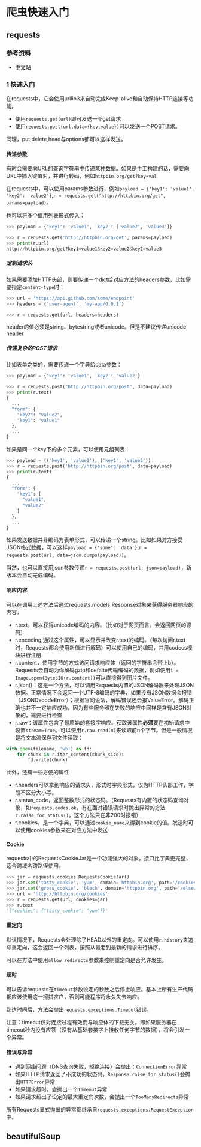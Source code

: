 # 爬虫快速入门

## requests

### 参考资料

* [中文站](https://requests.readthedocs.io/zh_CN/latest/)


### 1 快速入门

在requests中，它会使用urllib3来自动完成Keep-alive和自动保持HTTP连接等功能。

* 使用`requests.get(url)`即可发送一个get请求
* 使用`requests.post(url,data={key,value})`可以发送一个POST请求。

同理，put,delete,head与options都可以这样发送。

#### 传递参数

有时会需要向URL的查询字符串中传递某种数据。如果是手工构建的话，需要向URL中插入键值对，并进行转码，例如`httpbin.org/get?key=val`

在requests中，可以使用params参数进行，例如`payload = {'key1': 'value1', 'key2': 'value2'}`,`r = requests.get("http://httpbin.org/get", params=payload)`。

也可以将多个值用列表形式传入：
```python
>>> payload = {'key1': 'value1', 'key2': ['value2', 'value3']}

>>> r = requests.get('http://httpbin.org/get', params=payload)
>>> print(r.url)
http://httpbin.org/get?key1=value1&key2=value2&key2=value3
```

##### 定制请求头

如果需要添加HTTP头部，则要传递一个dict给对应方法的headers参数，比如需要指定`content-type`时：
```python
>>> url = 'https://api.github.com/some/endpoint'
>>> headers = {'user-agent': 'my-app/0.0.1'}

>>> r = requests.get(url, headers=headers)
```

header的值必须是string、bytestring或者unicode。但是不建议传递unicode header

##### 传递复杂的POST请求

比如表单之类的，需要传递一个字典给data参数：
```python
>>> payload = {'key1': 'value1', 'key2': 'value2'}

>>> r = requests.post("http://httpbin.org/post", data=payload)
>>> print(r.text)
{
  ...
  "form": {
    "key2": "value2",
    "key1": "value1"
  },
  ...
}
```

如果是同一个key下的多个元素，可以使用元组列表：
```python
>>> payload = (('key1', 'value1'), ('key1', 'value2'))
>>> r = requests.post('http://httpbin.org/post', data=payload)
>>> print(r.text)
{
  ...
  "form": {
    "key1": [
      "value1",
      "value2"
    ]
  },
  ...
}
```

如果发送数据并非编码为表单形式，可以传递一个string。比如如果对方接受JSON格式数据，可以这样`payload = {'some': 'data'}`,`r = requests.post(url, data=json.dumps(payload))`。

当然，也可以直接用json参数传递`r = requests.post(url, json=payload)`，新版本会自动完成编码。

#### 响应内容

可以在调用上述方法后通过requests.models.Response对象来获得服务器响应的内容。

* r.text，可以获得unicode编码的内容。（比如对于网页而言，会返回网页的源码）
* r.encoding,通过这个属性，可以显示并改变r.text的编码。（每次访问r.text时，Requests都会使用新值进行解码）可以使用自己的编码，并用codecs模块进行注册
* r.content，使用字节的方式访问请求响应体（返回的字符串会带上b）。Requests会自动为你解码gzip和defalte传输编码的数据，例如使用`i = Image.open(BytesIO(r.content))`可以直接得到图片文件。
* r.json()：这是一个方法，可以调用Requests内置的JSON解码器来处理JSON数据。正常情况下会返回一个UTF-8编码的字典，如果没有JSON数据会报错（JSONDecodeError）；根据官网说法，解码错误还会报ValueError。解码正确也并不一定响应成功，因为有些服务器在失败的响应中同样是含有JSON对象的，需要进行检查
* r.raw：该属性包含了最原始的套接字响应。获取该属性**必须**要在初始请求中设置`stream=True`。可以使用`r.raw.read(n)`来读取前n个字节。但是一般情况是将文本流保存到文件读取：
```python
with open(filename, 'wb') as fd:
    for chunk in r.iter_content(chunk_size):
        fd.write(chunk)
```

此外，还有一些方便的属性
* r.headers可以拿到响应的请求头，形式时字典形式，仅为HTTP头部工作，字段不区分大小写。
* r.status_code，返回整数形式的状态码。（Requests有内置的状态码查询对象，如`requests.codes.ok`，有在面对错误请求时抛出异常的方法`r.raise_for_status()`，这个方法只在非200时报错）
* r.cookies，是一个字典，可以通过`cookie_name`来得到cookie的值。发送时可以使用cookies参数来在对应方法中发送

#### Cookie
requests中的RequestsCookieJar是一个功能强大的对象，接口比字典更完整，适合跨域名跨路径使用。
``` python
>>> jar = requests.cookies.RequestsCookieJar()
>>> jar.set('tasty_cookie', 'yum', domain='httpbin.org', path='/cookies')
>>> jar.set('gross_cookie', 'blech', domain='httpbin.org', path='/elsewhere')
>>> url = 'http://httpbin.org/cookies'
>>> r = requests.get(url, cookies=jar)
>>> r.text
'{"cookies": {"tasty_cookie": "yum"}}'
```

#### 重定向

默认情况下，Requests会处理除了HEAD以外的重定向。可以使用`r.history`来追踪重定向，这会返回一个列表，按照从最老到最新的请求进行排序。

可以在方法中使用`allow_redirects`参数来控制重定向是否允许发生。

#### 超时

可以告诉requests在`timeout`参数设定的秒数之后停止响应。基本上所有生产代码都应该使用这一擦拭农户，否则可能程序将永久失去响应。

到达时间后，方法会抛出`requests.exceptions.Timeout`错误。

注意：timeout仅对连接过程有效而与响应体的下载无关。即如果服务器在timeout秒内没有应答（没有从基础套接字上接收任何字节的数据），将会引发一个异常。

#### 错误与异常

* 遇到网络问题（DNS查询失败，拒绝连接）会抛出：`ConnectionError`异常
* 如果HTTP请求返回了不成功的状态码，`Response.raise_for_status()`会抛出`HTTPError`异常
* 如果请求超时，会抛出一个`Timeout`异常
* 如果请求超出了设定的最大重定向次数，会抛出一个`TooManyRedirects`异常

所有Requests显式抛出的异常都继承自`requests.exceptions.RequestException`中。

## beautifulSoup

